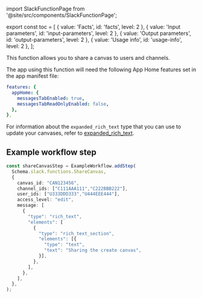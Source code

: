 import SlackFunctionPage from '@site/src/components/SlackFunctionPage';

export const toc = [
{ value: 'Facts', id: 'facts', level: 2 },
{ value: 'Input parameters', id: 'input-parameters', level: 2 },
{ value: 'Output parameters', id: 'output-parameters', level: 2 },
{ value: 'Usage info', id: 'usage-info', level: 2 },
];

<SlackFunctionPage jsonFile="share_canvas" >

This function allows you to share a canvas to users and channels.

The app using this function will need the following App Home features set in the app manifest file:

```yaml
features: {
  appHome: {
    messagesTabEnabled: true,
    messagesTabReadOnlyEnabled: false,
  },
},
```

For information about the `expanded_rich_text` type that you can use to update your canvases, refer to [expanded_rich_text](/deno-slack-sdk/reference/slack-types#expandedrichtext).

## Example workflow step

```ts
const shareCanvasStep = ExampleWorkflow.addStep(
  Schema.slack.functions.ShareCanvas,
  {
    canvas_id: "CAN123456",
    channel_ids: ["C111AAA111","C222BBB222"],
    user_ids: ["U333DDD333","U444EEE444"],
    access_level: "edit",
    message: [
      {
        "type": "rich_text",
        "elements": [
          {
            "type": "rich_text_section",
            "elements": [{
              "type": "text",
              "text": "Sharing the create canvas",
            }],
          },
        ],
      },
    ],
  },
);
```


</SlackFunctionPage>

